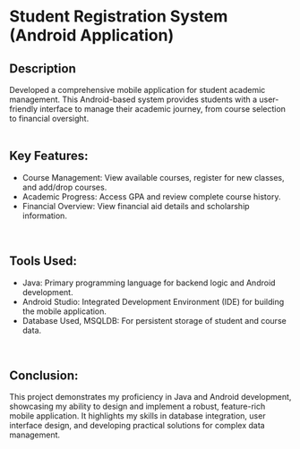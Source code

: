 <h1>Student Registration System (Android Application)</h1>


<h2>Description</h2>
Developed a comprehensive mobile application for student academic management. This Android-based system provides students with a user-friendly interface to manage their academic journey, from course selection to financial oversight.
<br />
<br />
<h2>Key Features:</h2>

- <b2> Course Management: View available courses, register for new classes, and add/drop courses. </b2>
- <b2> Academic Progress: Access GPA and review complete course history. </b2>
- <b2> Financial Overview: View financial aid details and scholarship information. </b2>
<br />


<h2>Tools Used:</h2>

- <b2> Java: Primary programming language for backend logic and Android development. </b2>
- <b2> Android Studio: Integrated Development Environment (IDE) for building the mobile application. </b2>
- <b2> Database Used, MSQLDB: For persistent storage of student and course data. </b2>
<br/>

<h2>Conclusion:</h2>
This project demonstrates my proficiency in Java and Android development, showcasing my ability to design and implement a robust, feature-rich mobile application. It highlights my skills in database integration, user interface design, and developing practical solutions for complex data management.
</br>
